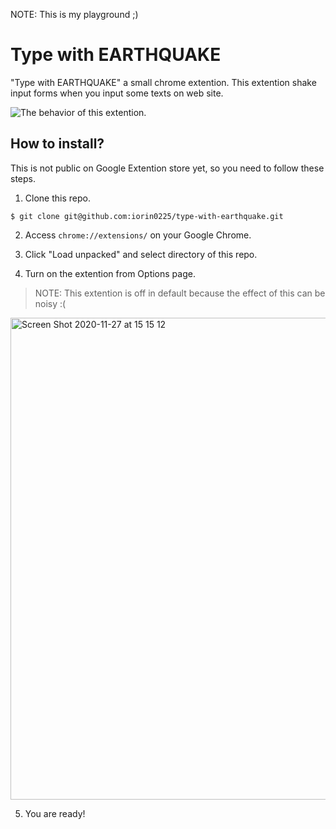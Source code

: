 NOTE: This is my playground ;)

# Type with EARTHQUAKE

"Type with EARTHQUAKE" a small chrome extention.
This extention shake input forms when you input some texts on web site.

![The behavior of this extention.](https://user-images.githubusercontent.com/4048836/100416870-df1de880-30c2-11eb-9968-ccd1adab06a1.gif)

## How to install?

This is not public on Google Extention store yet, so you need to follow these steps.

1. Clone this repo.

```
$ git clone git@github.com:iorin0225/type-with-earthquake.git
```

2. Access `chrome://extensions/` on your Google Chrome.

3. Click "Load unpacked" and select directory of this repo.

4. Turn on the extention from Options page.

> NOTE: This extention is off in default because the effect of this can be noisy :(

<img width="771" alt="Screen Shot 2020-11-27 at 15 15 12" src="https://user-images.githubusercontent.com/4048836/100417089-68351f80-30c3-11eb-8cb9-c5c2288ebcd9.png">

5. You are ready!
